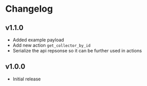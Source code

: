 # Changelog

## v1.1.0

* Added example payload
* Add new action `get_collector_by_id`
* Serialize the api repsonse so it can be further used in actions

## v1.0.0

* Initial release
